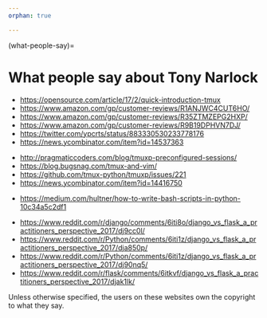 ```yaml
---
orphan: true

---
```


(what-people-say)=

# What people say about Tony Narlock

<!---
book
-->

- <https://opensource.com/article/17/2/quick-introduction-tmux>
- <https://www.amazon.com/gp/customer-reviews/R1ANJWC4CUT6HO/>
- <https://www.amazon.com/gp/customer-reviews/R35ZTMZEPG2HXP/>
- <https://www.amazon.com/gp/customer-reviews/R9B19DPHVN7DJ/>
- <https://twitter.com/ypcrts/status/883330530233778176>
- <https://news.ycombinator.com/item?id=14537363>

<!---
tmuxp
-->

- <http://pragmaticcoders.com/blog/tmuxp-preconfigured-sessions/>
- <https://blog.bugsnag.com/tmux-and-vim/>
- <https://github.com/tmux-python/tmuxp/issues/221>
- <https://news.ycombinator.com/item?id=14416750>

<!---
libvcs
-->

- <https://medium.com/hultner/how-to-write-bash-scripts-in-python-10c34a5c2df1>

<!---
articles (django vs flask)
-->

- <https://www.reddit.com/r/django/comments/6iti8o/django_vs_flask_a_practitioners_perspective_2017/dj9cc0l/>
- <https://www.reddit.com/r/Python/comments/6iti1z/django_vs_flask_a_practitioners_perspective_2017/dja850p/>
- <https://www.reddit.com/r/Python/comments/6iti1z/django_vs_flask_a_practitioners_perspective_2017/dj90nq5/>
- <https://www.reddit.com/r/flask/comments/6itkvf/django_vs_flask_a_practitioners_perspective_2017/djak1lk/>

Unless otherwise specified, the users on these websites own the copyright to what they say.



